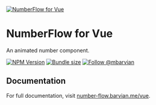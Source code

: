[![NumberFlow for Vue](https://number-flow.barvian.me/preview.webp)](https://number-flow.barvian.me/vue)

# NumberFlow for Vue

An animated number component.

[![NPM Version](https://img.shields.io/npm/v/@number-flow/vue.svg)](https://npmjs.com/package/@number-flow/vue)
[![Bundle size](https://badgen.net/bundlephobia/minzip/@number-flow/vue@latest)](https://bundlephobia.com/package/@number-flow/vue@latest)
[![Follow @mbarvian](https://img.shields.io/twitter/follow/mbarvian.svg?style=social&label=Follow)](https://x.com/mbarvian)

## Documentation

For full documentation, visit [number-flow.barvian.me/vue](https://number-flow.barvian.me/vue).
